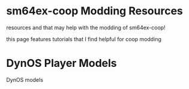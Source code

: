 # sm64ex-coop Modding Resources
resources and that may help with the modding of sm64ex-coop!

this page features tutorials that I find helpful for coop modding

# DynOS Player Models
DynOS models 
